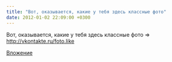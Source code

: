 ```yaml
---
title: "Вот, оказывается, какие у тебя здесь классные фото"
date: 2012-01-02 22:09:00 +0300
---
```


Вот, оказывается, какие у тебя здесь классные фото
=> http://vkontakte.ru/foto.like

[Вложение](https://vk.com/photo2233357_272273341)
